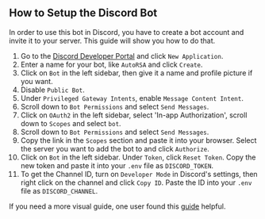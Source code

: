## How to Setup the Discord Bot
In order to use this bot in Discord, you have to create a bot account and invite it to your server. This guide will show you how to do that.

1. Go to the [Discord Developer Portal](https://discord.com/developers/applications) and click `New Application`.
2. Enter a name for your bot, like `AutoRSA` and click `Create`.
3. Click on `Bot` in the left sidebar, then give it a name and profile picture if you want.
4. Disable `Public Bot`.
5. Under `Privileged Gateway Intents`, enable `Message Content Intent`.
4. Scroll down to `Bot Permissions` and select `Send Messages`.
5. Click on `OAuth2` in the left sidebar, select 'In-app Authorization', scroll down to `Scopes` and select `bot`.
6. Scroll down to `Bot Permissions` and select `Send Messages`.
7. Copy the link in the `Scopes` section and paste it into your browser. Select the server you want to add the bot to and click `Authorize`.
8. Click on `Bot` in the left sidebar. Under `Token`, click `Reset Token`. Copy the new token and paste it into your `.env` file as `DISCORD_TOKEN`.
9. To get the Channel ID, turn on `Developer Mode` in Discord's settings, then right click on the channel and click `Copy ID`. Paste the ID into your `.env` file as `DISCORD_CHANNEL`.

If you need a more visual guide, one user found this [guide](https://www.writebots.com/discord-bot-token/) helpful.
